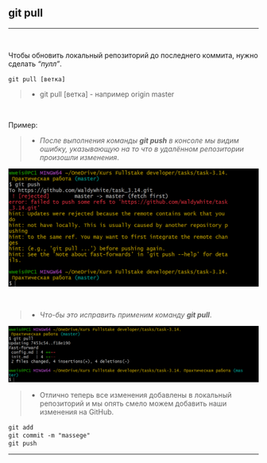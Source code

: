## git pull
---
<br>

Чтобы обновить локальный репозиторий до последнего коммита, нужно сделать *“пулл”*.

```bash=
git pull [ветка]
```
>- git pull [ветка] - например origin master

<br>

 Пример:

>- _После выполнения команды **git push** в консоле мы видим ошибку, указывающую на то что в удалённом репозитории произошли изменения_.

![git push error](git.pull.error.PNG)

<br>

>- _Что-бы это исправить применим команду **git pull**_.

![git pull](git.pull.PNG)

>- Отлично теперь все изменения добавлены в локальный репозиторий и мы опять смело можем добавить наши изменения на GitHub.

```bash=
git add
git commit -m "massege"
git push
```

---
